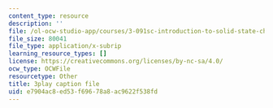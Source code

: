 ```yaml
---
content_type: resource
description: ''
file: /ol-ocw-studio-app/courses/3-091sc-introduction-to-solid-state-chemistry-fall-2010/e7904ac8ed53f69678a8ac9622f538fd_RikovZJdUmg.srt
file_size: 80041
file_type: application/x-subrip
learning_resource_types: []
license: https://creativecommons.org/licenses/by-nc-sa/4.0/
ocw_type: OCWFile
resourcetype: Other
title: 3play caption file
uid: e7904ac8-ed53-f696-78a8-ac9622f538fd
---
```

